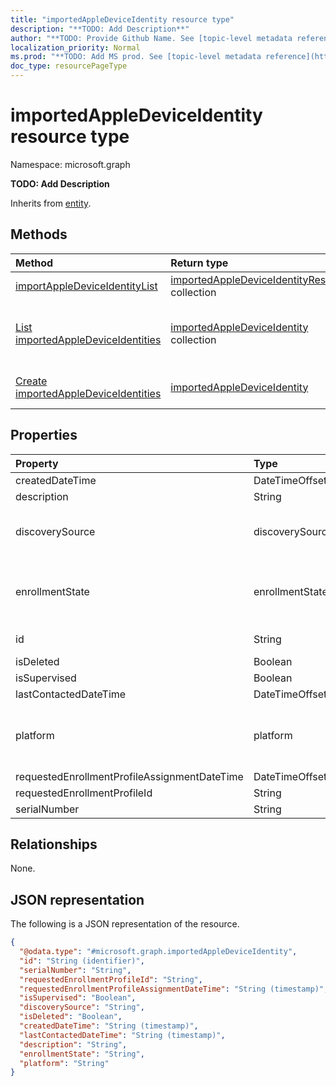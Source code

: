 ```yaml
---
title: "importedAppleDeviceIdentity resource type"
description: "**TODO: Add Description**"
author: "**TODO: Provide Github Name. See [topic-level metadata reference](https://msgo.azurewebsites.net/add/document/guidelines/metadata.html#topic-level-metadata)**"
localization_priority: Normal
ms.prod: "**TODO: Add MS prod. See [topic-level metadata reference](https://msgo.azurewebsites.net/add/document/guidelines/metadata.html#topic-level-metadata)**"
doc_type: resourcePageType
---
```


# importedAppleDeviceIdentity resource type


Namespace: microsoft.graph

**TODO: Add Description**


Inherits from [entity](../resources/entity.md).

## Methods
|Method|Return type|Description|
|:---|:---|:---|
|[importAppleDeviceIdentityList](../api/importedappledeviceidentity-importappledeviceidentitylist.md)|[importedAppleDeviceIdentityResult](../resources/importedappledeviceidentityresult.md) collection|**TODO: Add Description**|
|[List importedAppleDeviceIdentities](../api/deponboardingsetting-list-importedappledeviceidentities.md)|[importedAppleDeviceIdentity](../resources/importedappledeviceidentity.md) collection|Get the importedAppleDeviceIdentities from the importedAppleDeviceIdentities navigation property.|
|[Create importedAppleDeviceIdentities](../api/deponboardingsetting-post-importedappledeviceidentities.md)|[importedAppleDeviceIdentity](../resources/importedappledeviceidentity.md)|Create a new importedAppleDeviceIdentities object.|

## Properties
|Property|Type|Description|
|:---|:---|:---|
|createdDateTime|DateTimeOffset|**TODO: Add Description**|
|description|String|**TODO: Add Description**|
|discoverySource|discoverySource|**TODO: Add Description**. Possible values are: `unknown`, `adminImport`, `deviceEnrollmentProgram`.|
|enrollmentState|enrollmentState|**TODO: Add Description**. Possible values are: `unknown`, `enrolled`, `pendingReset`, `failed`, `notContacted`, `blocked`.|
|id|String|**TODO: Add Description** Inherited from [entity](../resources/entity.md)|
|isDeleted|Boolean|**TODO: Add Description**|
|isSupervised|Boolean|**TODO: Add Description**|
|lastContactedDateTime|DateTimeOffset|**TODO: Add Description**|
|platform|platform|**TODO: Add Description**. Possible values are: `unknown`, `ios`, `android`, `windows`, `windowsMobile`, `macOS`.|
|requestedEnrollmentProfileAssignmentDateTime|DateTimeOffset|**TODO: Add Description**|
|requestedEnrollmentProfileId|String|**TODO: Add Description**|
|serialNumber|String|**TODO: Add Description**|

## Relationships
None.

## JSON representation
The following is a JSON representation of the resource.
<!-- {
  "blockType": "resource",
  "keyProperty": "id",
  "@odata.type": "microsoft.graph.importedAppleDeviceIdentity",
  "baseType": "microsoft.graph.entity",
  "openType": false
}
-->
``` json
{
  "@odata.type": "#microsoft.graph.importedAppleDeviceIdentity",
  "id": "String (identifier)",
  "serialNumber": "String",
  "requestedEnrollmentProfileId": "String",
  "requestedEnrollmentProfileAssignmentDateTime": "String (timestamp)",
  "isSupervised": "Boolean",
  "discoverySource": "String",
  "isDeleted": "Boolean",
  "createdDateTime": "String (timestamp)",
  "lastContactedDateTime": "String (timestamp)",
  "description": "String",
  "enrollmentState": "String",
  "platform": "String"
}
```

